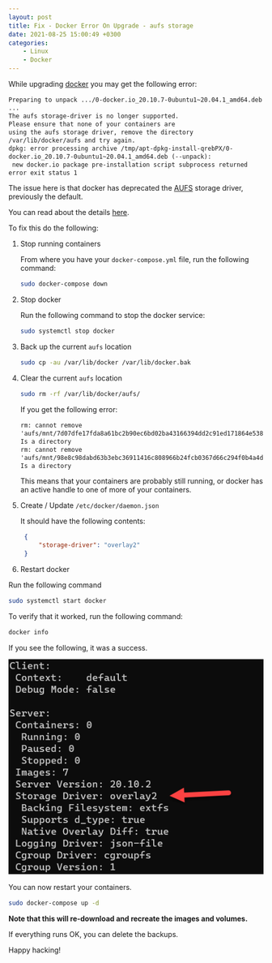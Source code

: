 ```yaml
---
layout: post
title: Fix - Docker Error On Upgrade - aufs storage
date: 2021-08-25 15:00:49 +0300
categories:
    - Linux
    - Docker
---
```

While upgrading [docker](https://www.docker.com/) you may get the following error:

```plaintext
Preparing to unpack .../0-docker.io_20.10.7-0ubuntu1~20.04.1_amd64.deb ...
The aufs storage-driver is no longer supported.
Please ensure that none of your containers are
using the aufs storage driver, remove the directory
/var/lib/docker/aufs and try again.
dpkg: error processing archive /tmp/apt-dpkg-install-qrebPX/0-docker.io_20.10.7-0ubuntu1~20.04.1_amd64.deb (--unpack):
 new docker.io package pre-installation script subprocess returned error exit status 1
```

The issue here is that docker has deprecated the [AUFS](https://docs.docker.com/storage/storagedriver/aufs-driver/) storage driver, previously the default.

You can read about the details [here](https://docs.docker.com/storage/storagedriver/overlayfs-driver/).

To fix this do the following:

1. Stop running containers

    From where you have your `docker-compose.yml` file, run the following command: 
    
    ```bash
    sudo docker-compose down
    ```
    
2. Stop docker
    
    Run the following command to stop the docker service:
    
    ```bash
    sudo systemctl stop docker
    ```

3. Back up the current `aufs` location

    ```bash
    sudo cp -au /var/lib/docker /var/lib/docker.bak
    ```
    
4. Clear the current `aufs` location

    ```bash
    sudo rm -rf /var/lib/docker/aufs/
    ```

    
    If you get the following error:
    
    ```plaintext
    rm: cannot remove 'aufs/mnt/7d07dfe17fda8a61bc2b90ec6bd02ba43166394dd2c91ed171864e5389ab8103': Is a directory
    rm: cannot remove 'aufs/mnt/98e8c98dabd63b3ebc36911416c808966b24fcb0367d66c294f0b4a4da273bed': Is a directory
    ```

    
    This means that your containers are probably still running, or docker has an active handle to one of more of your containers.
    
5. Create / Update `/etc/docker/daemon.json`

    It should have the following contents:
    
   ```json
    {
        "storage-driver": "overlay2"
    }
    ```
6. Restart docker

Run the following command

```bash
sudo systemctl start docker
```

To verify that it worked, run the following command:

```bash
docker info
```

If you see the following, it was a success.

![](../images/2021/08/DockerInfo.png)

You can now restart your containers.

```bash
sudo docker-compose up -d
```

**Note that this will re-download and recreate the images and volumes.**

If everything runs OK, you can delete the backups.

Happy hacking!